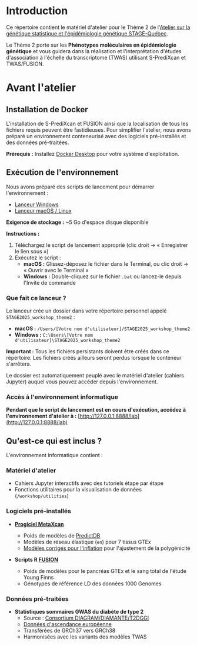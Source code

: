 # Introduction

Ce répertoire contient le matériel d'atelier pour le Thème 2 de l'[Atelier sur la génétique statistique et l'épidémiologie génétique STAGE-Québec](https://www.crmath.ca/en/activities/#/type/activity/id/4039).

Le Thème 2 porte sur les **Phénotypes moléculaires en épidémiologie génétique** et vous guidera dans la réalisation et l'interprétation d'études d'association à l'échelle du transcriptome (TWAS) utilisant S-PrediXcan et TWAS/FUSION.

# Avant l'atelier

## Installation de Docker

L'installation de S-PrediXcan et FUSION ainsi que la localisation de tous les fichiers requis peuvent être fastidieuses. Pour simplifier l'atelier, nous avons préparé un environnement conteneurisé avec des logiciels pré-installés et des données pré-traitées.

**Prérequis :** Installez [Docker Desktop](https://www.docker.com/) pour votre système d'exploitation.

## Exécution de l'environnement

Nous avons préparé des scripts de lancement pour démarrer l'environnement :

- [Lanceur Windows](https://raw.githubusercontent.com/pgx-ml-lab/2025-STAGE-workshop-TWAS/refs/heads/main/run_workshop_environment_windows.bat)
- [Lanceur macOS / Linux](https://raw.githubusercontent.com/pgx-ml-lab/2025-STAGE-workshop-TWAS/refs/heads/main/run_workshop_environment_macOS_linux.sh)

**Exigence de stockage :** ~5 Go d'espace disque disponible

**Instructions :**
1. Téléchargez le script de lancement approprié (clic droit → « Enregistrer le lien sous »)
2. Exécutez le script :
   - **macOS :** Glissez-déposez le fichier dans le Terminal, ou clic droit → « Ouvrir avec le Terminal »
   - **Windows :** Double-cliquez sur le fichier `.bat` ou lancez-le depuis l'Invite de commande

### Que fait ce lanceur ?

Le lanceur crée un dossier dans votre répertoire personnel appelé `STAGE2025_workshop_theme2` :
- **macOS :** `/Users/[Votre nom d'utilisateur]/STAGE2025_workshop_theme2`
- **Windows :** `C:\Users\[Votre nom d'utilisateur]\STAGE2025_workshop_theme2`

**Important :** Tous les fichiers persistants doivent être créés dans ce répertoire. Les fichiers créés ailleurs seront perdus lorsque le conteneur s'arrêtera.

Le dossier est automatiquement peuplé avec le matériel d'atelier (cahiers Jupyter) auquel vous pouvez accéder depuis l'environnement.

### Accès à l'environnement informatique

**Pendant que le script de lancement est en cours d'exécution, accédez à l'environnement d'atelier à :**
[http://127.0.0.1:8888/lab](http://127.0.0.1:8888/lab)

## Qu'est-ce qui est inclus ?

L'environnement informatique contient :

### Matériel d'atelier
- Cahiers Jupyter interactifs avec des tutoriels étape par étape
- Fonctions utilitaires pour la visualisation de données (`/workshop/utilities`)

### Logiciels pré-installés
- **[Progiciel MetaXcan](https://github.com/hakyimlab/MetaXcan)**
  - Poids de modèles de [PredictDB](https://predictdb.hakyimlab.org/)
  - Modèles de réseau élastique (`en`) pour 7 tissus GTEx
  - [Modèles corrigés pour l'inflation](https://predictdb.hakyimlab.org/post/2024/11/11/twas-inflation-corrected-models/) pour l'ajustement de la polygénicité

- **Scripts R [FUSION](http://gusevlab.org/projects/fusion/)**
  - Poids de modèles pour le pancréas GTEx et le sang total de l'étude Young Finns
  - Génotypes de référence LD des données 1000 Genomes

### Données pré-traitées
- **Statistiques sommaires GWAS du diabète de type 2**
  - Source : [Consortium DIAGRAM/DIAMANTE/T2DGGI](https://diagram-consortium.org/index.html)
  - [Données d'ascendance européenne](https://www.nature.com/articles/s41588-022-01058-3)
  - Transférées de GRCh37 vers GRCh38
  - Harmonisées avec les variants des modèles TWAS